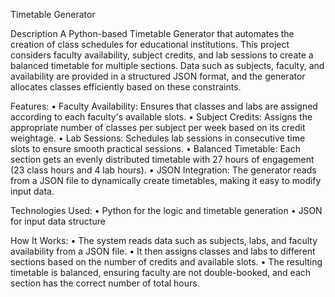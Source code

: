 Timetable Generator

Description
A Python-based Timetable Generator that automates the creation of class schedules for educational institutions. This project considers faculty availability, subject credits, and lab sessions to create a balanced timetable for multiple sections. Data such as subjects, faculty, and availability are provided in a structured JSON format, and the generator allocates classes efficiently based on these constraints.

Features:
•	Faculty Availability: Ensures that classes and labs are assigned according to each faculty's available slots.
•	Subject Credits: Assigns the appropriate number of classes per subject per week based on its credit weightage.
•	Lab Sessions: Schedules lab sessions in consecutive time slots to ensure smooth practical sessions.
•	Balanced Timetable: Each section gets an evenly distributed timetable with 27 hours of engagement (23 class hours and 4 lab hours).
•	JSON Integration: The generator reads from a JSON file to dynamically create timetables, making it easy to modify input data.

Technologies Used:
•	Python for the logic and timetable generation
•	JSON for input data structure

How It Works:
•	The system reads data such as subjects, labs, and faculty availability from a JSON file.
•	It then assigns classes and labs to different sections based on the number of credits and available slots.
•	The resulting timetable is balanced, ensuring faculty are not double-booked, and each section has the correct number of total hours.

